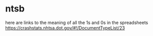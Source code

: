 # ntsb
here are links to the meaning of all the 1s and 0s in the spreadsheets
https://crashstats.nhtsa.dot.gov/#!/DocumentTypeList/23
